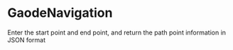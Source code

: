 # GaodeNavigation
Enter the start point and end point, and return the path point information in JSON format
